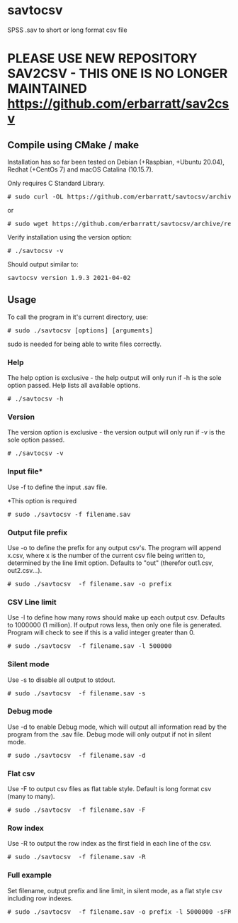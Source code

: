 # savtocsv
SPSS .sav to short or long format csv file

# PLEASE USE NEW REPOSITORY SAV2CSV - THIS ONE IS NO LONGER MAINTAINED https://github.com/erbarratt/sav2csv

<h2>Compile using CMake / make</h2>

Installation has so far been tested on Debian (+Raspbian, +Ubuntu 20.04), Redhat (+CentOs 7) and macOS Catalina (10.15.7).

Only requires C Standard Library.

<pre># sudo curl -OL https://github.com/erbarratt/savtocsv/archive/refs/heads/main.tar.gz</pre>

or

<pre># sudo wget https://github.com/erbarratt/savtocsv/archive/refs/heads/main.tar.gz</pre>

Verify installation using the version option:

<pre># ./savtocsv -v</pre>

Should output similar to:

<pre>savtocsv version 1.9.3 2021-04-02</pre>

<h2>Usage</h2>

To call the program in it's current directory, use:

<pre># sudo ./savtocsv [options] [arguments]</pre>

sudo is needed for being able to write files correctly.

<h3>Help</h3>

The help option is exclusive - the help output will only run if -h is the sole option passed. Help lists all available options.

<pre># ./savtocsv -h</pre>

<h3>Version</h3>

The version option is exclusive - the version output will only run if -v is the sole option passed.

<pre># ./savtocsv -v</pre>

<h3>Input file*</h3>

Use -f to define the input .sav file.

*This option is required

<pre># sudo ./savtocsv -f filename.sav</pre>

<h3>Output file prefix</h3>

Use -o to define the prefix for any output csv's. The program will append x.csv, where x is the number of the current csv file being written to, determined by the line limit option. Defaults to "out" (therefor out1.csv, out2.csv...).

<pre># sudo ./savtocsv  -f filename.sav -o prefix</pre>

<h3>CSV Line limit</h3>

Use -l to define how many rows should make up each output csv. Defaults to 1000000 (1 million). If output rows less, then only one file is generated. Program will check to see if this is a valid integer greater than 0.

<pre># sudo ./savtocsv  -f filename.sav -l 500000</pre>

<h3>Silent mode</h3>

Use -s to disable all output to stdout.

<pre># sudo ./savtocsv  -f filename.sav -s</pre>

<h3>Debug mode</h3>

Use -d to enable Debug mode, which will output all information read by the program from the .sav file. Debug mode will only output if not in silent mode.

<pre># sudo ./savtocsv  -f filename.sav -d</pre>

<h3>Flat csv</h3>

Use -F to output csv files as flat table style. Default is long format csv (many to many).

<pre># sudo ./savtocsv  -f filename.sav -F</pre>

<h3>Row index</h3>

Use -R to output the row index as the first field in each line of the csv.

<pre># sudo ./savtocsv  -f filename.sav -R</pre>

<h3>Full example</h3>

Set filename, output prefix and line limit, in silent mode, as a flat style csv including row indexes.

<pre># sudo ./savtocsv  -f filename.sav -o prefix -l 5000000 -sFR</pre>
